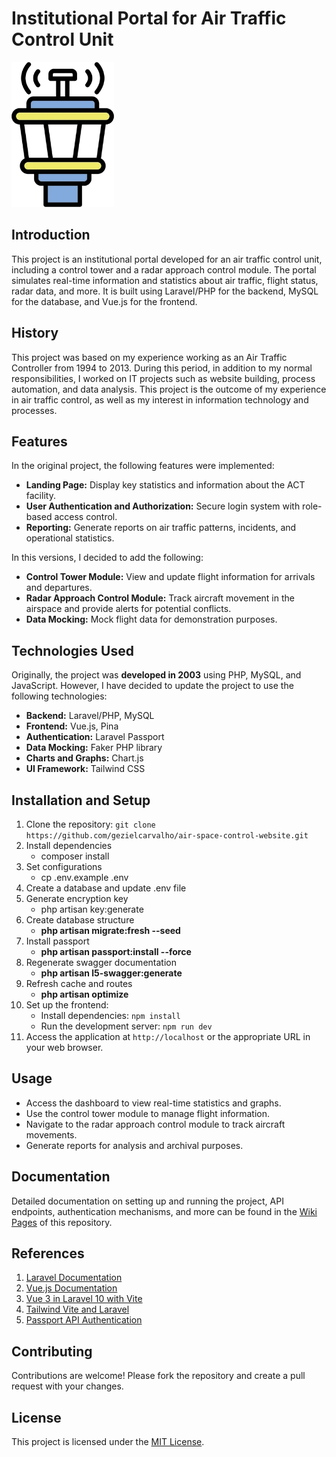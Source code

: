 # Institutional Portal for Air Traffic Control Unit

![Air Traffic Control Portal](./public/assets/images/atc.png)

## Introduction

This project is an institutional portal developed for an air traffic control unit, including a control tower and a radar approach control module. The portal simulates real-time information and statistics about air traffic, flight status, radar data, and more. It is built using Laravel/PHP for the backend, MySQL for the database, and Vue.js for the frontend.

## History

This project was based on my experience working as an Air Traffic Controller from 1994 to 2013. During this period, in addition to my normal responsibilities, I worked on IT projects such as website building, process automation, and data analysis. This project is the outcome of my experience in air traffic control, as well as my interest in information technology and processes.

## Features

In the original project, the following features were implemented:

-   **Landing Page:** Display key statistics and information about the ACT facility.
-   **User Authentication and Authorization:** Secure login system with role-based access control.
-   **Reporting:** Generate reports on air traffic patterns, incidents, and operational statistics.

In this versions, I decided to add the following:

-   **Control Tower Module:** View and update flight information for arrivals and departures.
-   **Radar Approach Control Module:** Track aircraft movement in the airspace and provide alerts for potential conflicts.
-   **Data Mocking:** Mock flight data for demonstration purposes.

## Technologies Used

Originally, the project was **developed in 2003** using PHP, MySQL, and JavaScript. However, I have decided to update the project to use the following technologies:

-   **Backend:** Laravel/PHP, MySQL
-   **Frontend:** Vue.js, Pina
-   **Authentication:** Laravel Passport
-   **Data Mocking:** Faker PHP library
-   **Charts and Graphs:** Chart.js
-   **UI Framework:** Tailwind CSS

## Installation and Setup

1. Clone the repository: `git clone https://github.com/gezielcarvalho/air-space-control-website.git`
2. Install dependencies
    - composer install
3. Set configurations
    - cp .env.example .env
4. Create a database and update .env file
5. Generate encryption key
    - php artisan key:generate
6. Create database structure
    - **php artisan migrate:fresh --seed**
7. Install passport
    - **php artisan passport:install --force**
8. Regenerate swagger documentation
    - **php artisan l5-swagger:generate**
9. Refresh cache and routes
    - **php artisan optimize**
10. Set up the frontend:
    - Install dependencies: `npm install`
    - Run the development server: `npm run dev`
11. Access the application at `http://localhost` or the appropriate URL in your web browser.

## Usage

-   Access the dashboard to view real-time statistics and graphs.
-   Use the control tower module to manage flight information.
-   Navigate to the radar approach control module to track aircraft movements.
-   Generate reports for analysis and archival purposes.

## Documentation

Detailed documentation on setting up and running the project, API endpoints, authentication mechanisms, and more can be found in the [Wiki Pages](https://github.com/gezielcarvalho/air-space-control-website/wiki) of this repository.

## References

1. [Laravel Documentation](https://laravel.com/docs)
2. [Vue.js Documentation](https://vuejs.org/v2/guide/)
3. [Vue 3 in Laravel 10 with Vite](https://medium.com/@DevMahmoudAdel/how-to-install-vue-3-in-laravel-10-with-vite-5c7749afd29c)
4. [Tailwind Vite and Laravel](https://chipperci.com/news/vite-tailwind-laravel)
5. [Passport API Authentication](https://laravel.com/docs/10.x/passport)

## Contributing

Contributions are welcome! Please fork the repository and create a pull request with your changes.

## License

This project is licensed under the [MIT License](https://opensource.org/licenses/MIT).
